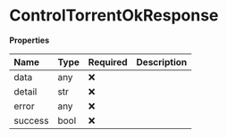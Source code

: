 # ControlTorrentOkResponse

**Properties**

| Name    | Type | Required | Description |
| :------ | :--- | :------- | :---------- |
| data    | any  | ❌       |             |
| detail  | str  | ❌       |             |
| error   | any  | ❌       |             |
| success | bool | ❌       |             |
